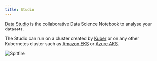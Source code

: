 ```yaml
---
title: Studio
---
```


[Data Studio](/docs/studio) is the collaborative Data Science Notebook to analyse your datasets.

The Studio can run on a cluster created by [Kuber](/docs/kuber) or on any other Kubernetes cluster such as [Amazon EKS](https://aws.amazon.com/eks) or [Azure AKS](https://azure.microsoft.com/en-us/services/container-service).

<!--
![Studio](/images/datalayer/studio.svg "Studio")
-->

![Spitfire](/images/datalayer/spitfire.svg "Spitfire")
